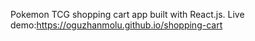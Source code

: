 Pokemon TCG shopping cart app built with React.js.
Live demo:https://oguzhanmolu.github.io/shopping-cart
